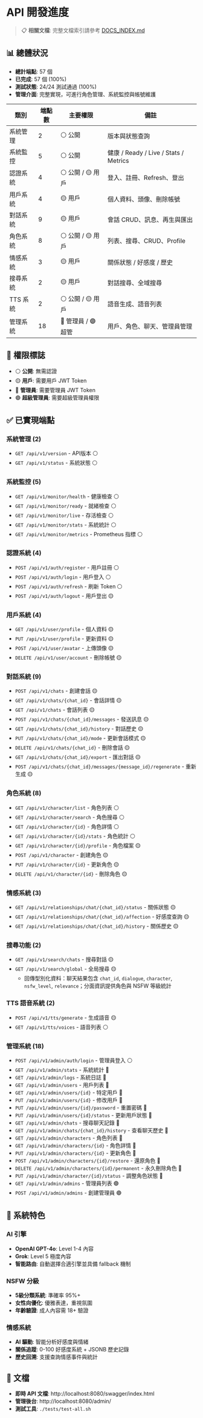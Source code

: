 # API 開發進度

> 📋 **相關文檔**: 完整文檔索引請參考 [DOCS_INDEX.md](./DOCS_INDEX.md)

## 📊 總體狀況
- **總計端點**: 57 個
- **已完成**: 57 個 (100%)
- **測試狀態**: 24/24 測試通過 (100%)
- **管理介面**: 完整實現，可進行角色管理、系統監控與帳號維護

| 類別 | 端點數 | 主要權限 | 備註 |
|------|--------|----------|------|
| 系統管理 | 2 | ⚪ 公開 | 版本與狀態查詢 |
| 系統監控 | 5 | ⚪ 公開 | 健康 / Ready / Live / Stats / Metrics |
| 認證系統 | 4 | ⚪ 公開 / 🟡 用戶 | 登入、註冊、Refresh、登出 |
| 用戶系統 | 4 | 🟡 用戶 | 個人資料、頭像、刪除帳號 |
| 對話系統 | 9 | 🟡 用戶 | 會話 CRUD、訊息、再生與匯出 |
| 角色系統 | 8 | ⚪ 公開 / 🟡 用戶 | 列表、搜尋、CRUD、Profile |
| 情感系統 | 3 | 🟡 用戶 | 關係狀態 / 好感度 / 歷史 |
| 搜尋系統 | 2 | 🟡 用戶 | 對話搜尋、全域搜尋 |
| TTS 系統 | 2 | ⚪ 公開 / 🟡 用戶 | 語音生成、語音列表 |
| 管理系統 | 18 | 🔴 管理員 / 🟣 超管 | 用戶、角色、聊天、管理員管理 |

## 🎯 權限標誌
- ⚪ **公開**: 無需認證
- 🟡 **用戶**: 需要用戶 JWT Token
- 🔴 **管理員**: 需要管理員 JWT Token
- 🟣 **超級管理員**: 需要超級管理員權限

## ✅ 已實現端點

### 系統管理 (2)
- `GET /api/v1/version` - API版本 ⚪
- `GET /api/v1/status` - 系統狀態 ⚪

### 系統監控 (5)
- `GET /api/v1/monitor/health` - 健康檢查 ⚪
- `GET /api/v1/monitor/ready` - 就緒檢查 ⚪
- `GET /api/v1/monitor/live` - 存活檢查 ⚪
- `GET /api/v1/monitor/stats` - 系統統計 ⚪
- `GET /api/v1/monitor/metrics` - Prometheus 指標 ⚪

### 認證系統 (4)
- `POST /api/v1/auth/register` - 用戶註冊 ⚪
- `POST /api/v1/auth/login` - 用戶登入 ⚪
- `POST /api/v1/auth/refresh` - 刷新 Token ⚪
- `POST /api/v1/auth/logout` - 用戶登出 🟡

### 用戶系統 (4)
- `GET /api/v1/user/profile` - 個人資料 🟡
- `PUT /api/v1/user/profile` - 更新資料 🟡
- `POST /api/v1/user/avatar` - 上傳頭像 🟡
- `DELETE /api/v1/user/account` - 刪除帳號 🟡

### 對話系統 (9)
- `POST /api/v1/chats` - 創建會話 🟡
- `GET /api/v1/chats/{chat_id}` - 會話詳情 🟡
- `GET /api/v1/chats` - 會話列表 🟡
- `POST /api/v1/chats/{chat_id}/messages` - 發送訊息 🟡
- `GET /api/v1/chats/{chat_id}/history` - 對話歷史 🟡
- `PUT /api/v1/chats/{chat_id}/mode` - 更新會話模式 🟡
- `DELETE /api/v1/chats/{chat_id}` - 刪除會話 🟡
- `GET /api/v1/chats/{chat_id}/export` - 匯出對話 🟡
- `POST /api/v1/chats/{chat_id}/messages/{message_id}/regenerate` - 重新生成 🟡

### 角色系統 (8)
- `GET /api/v1/character/list` - 角色列表 ⚪
- `GET /api/v1/character/search` - 角色搜尋 ⚪
- `GET /api/v1/character/{id}` - 角色詳情 ⚪
- `GET /api/v1/character/{id}/stats` - 角色統計 ⚪
- `GET /api/v1/character/{id}/profile` - 角色檔案 🟡
- `POST /api/v1/character` - 創建角色 🟡
- `PUT /api/v1/character/{id}` - 更新角色 🟡
- `DELETE /api/v1/character/{id}` - 刪除角色 🟡

### 情感系統 (3)
- `GET /api/v1/relationships/chat/{chat_id}/status` - 關係狀態 🟡
- `GET /api/v1/relationships/chat/{chat_id}/affection` - 好感度查詢 🟡
- `GET /api/v1/relationships/chat/{chat_id}/history` - 關係歷史 🟡

### 搜尋功能 (2)
- `GET /api/v1/search/chats` - 搜尋對話 🟡
- `GET /api/v1/search/global` - 全局搜尋 🟡  
  - 回傳型別化資料：聊天結果包含 `chat_id`, `dialogue`, `character`, `nsfw_level`, `relevance`；分面資訊提供角色與 NSFW 等級統計

### TTS 語音系統 (2)
- `POST /api/v1/tts/generate` - 生成語音 🟡
- `GET /api/v1/tts/voices` - 語音列表 ⚪

### 管理系統 (18)
- `POST /api/v1/admin/auth/login` - 管理員登入 ⚪
- `GET /api/v1/admin/stats` - 系統統計 🔴
- `GET /api/v1/admin/logs` - 系統日誌 🔴
- `GET /api/v1/admin/users` - 用戶列表 🔴
- `GET /api/v1/admin/users/{id}` - 特定用戶 🔴
- `PUT /api/v1/admin/users/{id}` - 修改用戶 🔴
- `PUT /api/v1/admin/users/{id}/password` - 重置密碼 🔴
- `PUT /api/v1/admin/users/{id}/status` - 更新用戶狀態 🔴
- `GET /api/v1/admin/chats` - 搜尋聊天記錄 🔴
- `GET /api/v1/admin/chats/{chat_id}/history` - 查看聊天歷史 🔴
- `GET /api/v1/admin/characters` - 角色列表 🔴
- `GET /api/v1/admin/characters/{id}` - 角色詳情 🔴
- `PUT /api/v1/admin/characters/{id}` - 更新角色 🔴
- `POST /api/v1/admin/characters/{id}/restore` - 還原角色 🔴
- `DELETE /api/v1/admin/characters/{id}/permanent` - 永久刪除角色 🔴
- `PUT /api/v1/admin/character/{id}/status` - 調整角色狀態 🔴
- `GET /api/v1/admin/admins` - 管理員列表 🟣
- `POST /api/v1/admin/admins` - 創建管理員 🟣

## 🚀 系統特色

### AI 引擎
- **OpenAI GPT-4o**: Level 1-4 內容
- **Grok**: Level 5 極度內容
- **智能路由**: 自動選擇合適引擎並具備 fallback 機制

### NSFW 分級
- **5級分類系統**: 準確率 95%+
- **女性向優化**: 優雅表達，重視氛圍
- **年齡驗證**: 成人內容需 18+ 驗證

### 情感系統
- **AI 驅動**: 智能分析好感度與情緒
- **關係追蹤**: 0-100 好感度系統 + JSONB 歷史記錄
- **歷史回溯**: 支援查詢情感事件與統計

## 📖 文檔
- **即時 API 文檔**: http://localhost:8080/swagger/index.html
- **管理後台**: http://localhost:8080/admin/
- **測試工具**: `./tests/test-all.sh`
